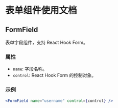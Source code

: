 # 表单组件使用文档

## FormField
表单字段组件，支持 React Hook Form。

### 属性
- `name`: 字段名称。
- `control`: React Hook Form 的控制对象。

### 示例
```jsx
<FormField name="username" control={control} />
``` 